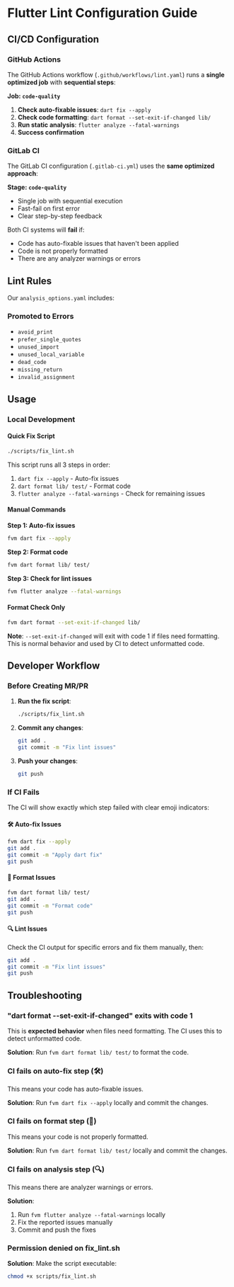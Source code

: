 # Flutter Lint Configuration Guide

## CI/CD Configuration

### GitHub Actions

The GitHub Actions workflow (`.github/workflows/lint.yaml`) runs a **single optimized job** with **sequential steps**:

**Job: `code-quality`**
1. **Check auto-fixable issues**: `dart fix --apply`
2. **Check code formatting**: `dart format --set-exit-if-changed lib/`
3. **Run static analysis**: `flutter analyze --fatal-warnings`
4. **Success confirmation**

### GitLab CI

The GitLab CI configuration (`.gitlab-ci.yml`) uses the **same optimized approach**:

**Stage: `code-quality`**
- Single job with sequential execution
- Fast-fail on first error
- Clear step-by-step feedback

Both CI systems will **fail** if:
- Code has auto-fixable issues that haven't been applied
- Code is not properly formatted
- There are any analyzer warnings or errors

## Lint Rules

Our `analysis_options.yaml` includes:

### Promoted to Errors
- `avoid_print`
- `prefer_single_quotes`
- `unused_import`
- `unused_local_variable`
- `dead_code`
- `missing_return`
- `invalid_assignment`

## Usage

### Local Development

#### Quick Fix Script
```bash
./scripts/fix_lint.sh
```

This script runs all 3 steps in order:
1. `dart fix --apply` - Auto-fix issues
2. `dart format lib/ test/` - Format code
3. `flutter analyze --fatal-warnings` - Check for remaining issues

#### Manual Commands

**Step 1: Auto-fix issues**
```bash
fvm dart fix --apply
```

**Step 2: Format code**
```bash
fvm dart format lib/ test/
```

**Step 3: Check for lint issues**
```bash
fvm flutter analyze --fatal-warnings
```

#### Format Check Only
```bash
fvm dart format --set-exit-if-changed lib/
```

**Note**: `--set-exit-if-changed` will exit with code 1 if files need formatting. This is normal behavior and used by CI to detect unformatted code.

## Developer Workflow

### Before Creating MR/PR

1. **Run the fix script**:
   ```bash
   ./scripts/fix_lint.sh
   ```

2. **Commit any changes**:
   ```bash
   git add .
   git commit -m "Fix lint issues"
   ```

3. **Push your changes**:
   ```bash
   git push
   ```

### If CI Fails

The CI will show exactly which step failed with clear emoji indicators:

#### 🛠️ Auto-fix Issues
```bash
fvm dart fix --apply
git add .
git commit -m "Apply dart fix"
git push
```

#### 📝 Format Issues
```bash
fvm dart format lib/ test/
git add .
git commit -m "Format code"
git push
```

#### 🔍 Lint Issues
Check the CI output for specific errors and fix them manually, then:
```bash
git add .
git commit -m "Fix lint issues"
git push
```

## Troubleshooting

### "dart format --set-exit-if-changed" exits with code 1
This is **expected behavior** when files need formatting. The CI uses this to detect unformatted code.

**Solution**: Run `fvm dart format lib/ test/` to format the code.

### CI fails on auto-fix step (🛠️)
This means your code has auto-fixable issues.

**Solution**: Run `fvm dart fix --apply` locally and commit the changes.

### CI fails on format step (📝)
This means your code is not properly formatted.

**Solution**: Run `fvm dart format lib/ test/` locally and commit the changes.

### CI fails on analysis step (🔍)
This means there are analyzer warnings or errors.

**Solution**: 
1. Run `fvm flutter analyze --fatal-warnings` locally
2. Fix the reported issues manually
3. Commit and push the fixes

### Permission denied on fix_lint.sh
**Solution**: Make the script executable:
```bash
chmod +x scripts/fix_lint.sh
```